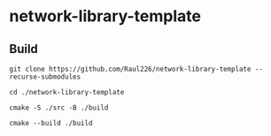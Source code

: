 # network-library-template

## Build
```console
git clone https://github.com/Raul226/network-library-template --recurse-submodules
```

```console
cd ./network-library-template
```

```console
cmake -S ./src -B ./build
```

```console
cmake --build ./build
```
